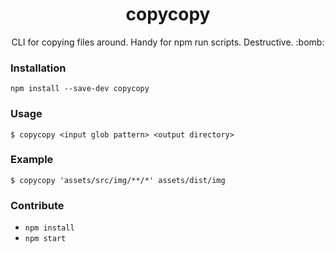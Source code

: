 <h1 align="center">copycopy</h1>

<p align="center">
  CLI for copying files around. Handy for npm run scripts. Destructive. :bomb:
</p>

### Installation
`npm install --save-dev copycopy`

### Usage
`$ copycopy <input glob pattern> <output directory>`

### Example
`$ copycopy 'assets/src/img/**/*' assets/dist/img`

### Contribute
- `npm install`
- `npm start`
